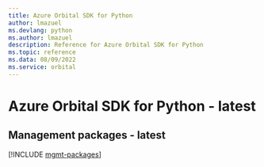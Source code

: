 ```yaml
---
title: Azure Orbital SDK for Python
author: lmazuel
ms.devlang: python
ms.author: lmazuel
description: Reference for Azure Orbital SDK for Python
ms.topic: reference
ms.data: 08/09/2022
ms.service: orbital
---
```

# Azure Orbital SDK for Python - latest

## Management packages - latest
[!INCLUDE [mgmt-packages](orbital-mgmt-index.md)]
